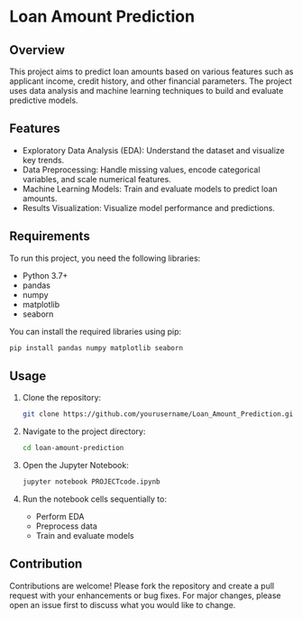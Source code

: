 # Loan Amount Prediction

## Overview
This project aims to predict loan amounts based on various features such as applicant income, credit history, and other financial parameters. The project uses data analysis and machine learning techniques to build and evaluate predictive models.

## Features
- Exploratory Data Analysis (EDA): Understand the dataset and visualize key trends.
- Data Preprocessing: Handle missing values, encode categorical variables, and scale numerical features.
- Machine Learning Models: Train and evaluate models to predict loan amounts.
- Results Visualization: Visualize model performance and predictions.

## Requirements
To run this project, you need the following libraries:

- Python 3.7+
- pandas
- numpy
- matplotlib
- seaborn

You can install the required libraries using pip:
```bash
pip install pandas numpy matplotlib seaborn
```

## Usage
1. Clone the repository:
   ```bash
   git clone https://github.com/yourusername/Loan_Amount_Prediction.git
   ```

2. Navigate to the project directory:
   ```bash
   cd loan-amount-prediction
   ```

3. Open the Jupyter Notebook:
   ```bash
   jupyter notebook PROJECTcode.ipynb
   ```

4. Run the notebook cells sequentially to:
   - Perform EDA
   - Preprocess data
   - Train and evaluate models


## Contribution
Contributions are welcome! Please fork the repository and create a pull request with your enhancements or bug fixes. For major changes, please open an issue first to discuss what you would like to change.


